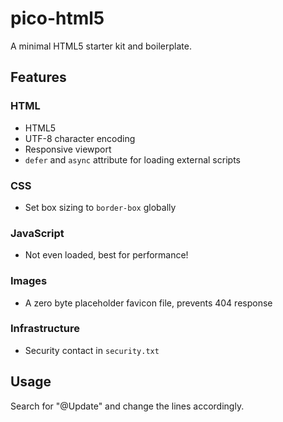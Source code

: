 # pico-html5

A minimal HTML5 starter kit and boilerplate.

## Features

### HTML

- HTML5
- UTF-8 character encoding
- Responsive viewport
- `defer` and `async` attribute for loading external scripts

### CSS

- Set box sizing to `border-box` globally

### JavaScript

- Not even loaded, best for performance!

### Images

- A zero byte placeholder favicon file, prevents 404 response

### Infrastructure

- Security contact in `security.txt`

## Usage

Search for "@Update" and change the lines accordingly.
